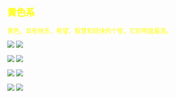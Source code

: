 <h2 style="color: yellow;">黄色系</h2>

<p style="color: yellow;">黄色，具有快乐，希望，智慧和轻快的个性，它的明度最高。</p>

![](./img/黄_001.jpg)
![](./img/黄_002.jpg)

![](./img/黄_003.jpg)
![](./img/黄_004.jpg)

![](./img/黄_005.jpg)
![](./img/黄_006.jpg)

![](./img/黄_007.jpg)
![](./img/黄_008.jpg)